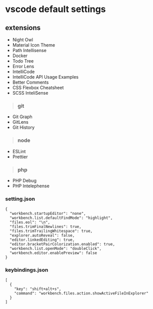 vscode default settings
======================
## extensions
* Night Owl
* Material Icon Theme
* Path Intellisense
* Docker
* Todo Tree
* Error Lens
* IntelliCode
* IntelliCode API Usage Examples
* Better Comments
* CSS Flexbox Cheatsheet
* SCSS InteliSense

>### git
* Git Graph
* GitLens
* Git History

>### node
* ESLint
* Prettier

>### php
* PHP Debug
* PHP Intelephense

### setting.json
```
{
  "workbench.startupEditor": "none",
  "workbench.list.defaultFindMode": "highlight",
  "files.eol": "\n",
  "files.trimFinalNewlines": true,
  "files.trimTrailingWhitespace": true,
  "explorer.autoReveal": false,
  "editor.linkedEditing": true,
  "editor.bracketPairColorization.enabled": true,
  "workbench.list.openMode": "doubleClick",
  "workbench.editor.enablePreview": false
}
```

### keybindings.json
```
[
  {
    "key": "shift+alt+s",
    "command": "workbench.files.action.showActiveFileInExplorer"
  }
]
```
